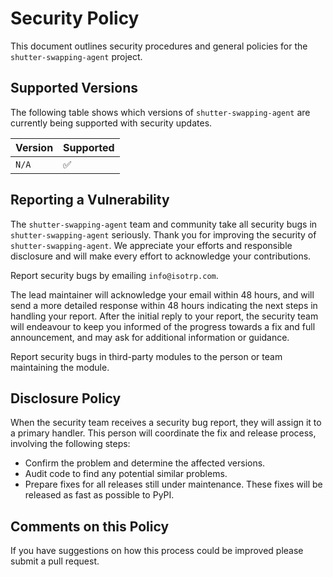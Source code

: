 # Security Policy

This document outlines security procedures and general policies for the `shutter-swapping-agent` project.

## Supported Versions

The following table shows which versions of `shutter-swapping-agent` are currently being supported with security updates.

| Version   | Supported          |
| --------- | ------------------ |
| `N/A`     | :white_check_mark: |

## Reporting a Vulnerability

The `shutter-swapping-agent` team and community take all security bugs in `shutter-swapping-agent` seriously. Thank you for improving the security of `shutter-swapping-agent`. We appreciate your efforts and responsible disclosure and will make every effort to acknowledge your contributions.

Report security bugs by emailing `info@isotrp.com`.

The lead maintainer will acknowledge your email within 48 hours, and will send a more detailed response within 48 hours indicating the next steps in handling your report. After the initial reply to your report, the security team will endeavour to keep you informed of the progress towards a fix and full announcement, and may ask for additional information or guidance.

Report security bugs in third-party modules to the person or team maintaining the module.

## Disclosure Policy

When the security team receives a security bug report, they will assign it to a primary handler. This person will coordinate the fix and release process, involving the following steps:

- Confirm the problem and determine the affected versions.
- Audit code to find any potential similar problems.
- Prepare fixes for all releases still under maintenance. These fixes will be released as fast as possible to PyPI.

## Comments on this Policy

If you have suggestions on how this process could be improved please submit a pull request.
